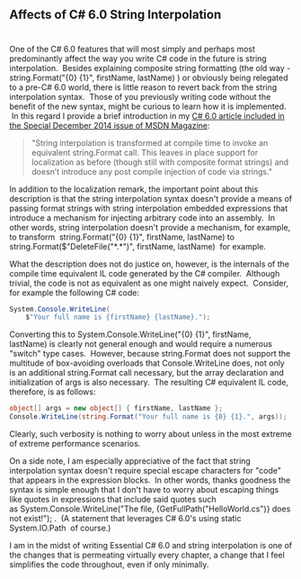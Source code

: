 

## Affects of C# 6.0 String Interpolation  
#
One of the C# 6.0 features that will most simply and perhaps most predominantly affect the way you write C# code in the future is string interpolation.  Besides explaining composite string formatting (the old way - string.Format("{0} {1}", firstName, lastName) ) or obviously being relegated to a pre-C# 6.0 world, there is little reason to revert back from the string interpolation syntax.  Those of you previously writing code without the benefit of the new syntax, might be curious to learn how it is implemented.  In this regard I provide a brief introduction in my [C# 6.0 article included in the Special December 2014 issue of MSDN Magazine](https://msdn.microsoft.com/en-us/magazine/dn879355.aspx):

> "String interpolation is transformed at compile time to invoke an equivalent string.Format call. This leaves in place support for localization as before (though still with composite format strings) and doesn’t introduce any post compile injection of code via strings."

In addition to the localization remark, the important point about this description is that the string interpolation syntax doesn't provide a means of passing format strings with string interpolation embedded expressions that introduce a mechanism for injecting arbitrary code into an assembly.  In other words, string interpolation doesn't provide a mechanism, for example, to transform  string.Format("{0} {1}", firstName, lastName) to string.Format($"DeleteFile("\*.\*")", firstName, lastName)  for example.

What the description does not do justice on, however, is the internals of the compile time equivalent IL code generated by the C# compiler.  Although trivial, the code is not as equivalent as one might naively expect.  Consider, for example the following C# code:

```csharp
System.Console.WriteLine(
    $"Your full name is {firstName} {lastName}.");
```

Converting this to System.Console.WriteLine("{0} {1}", firstName, lastName) is clearly not general enough and would require a numerous "switch" type cases.  However, because string.Format does not support the multitude of box-avoiding overloads that Console.WriteLine does, not only is an additional string.Format call necessary, but the array declaration and initialization of args is also necessary.  The resulting C# equivalent IL code, therefore, is as follows:

```csharp
object[] args = new object[] { firstName, lastName };
Console.WriteLine(string.Format("Your full name is {0} {1}.", args));
```

Clearly, such verbosity is nothing to worry about unless in the most extreme of extreme performance scenarios.

On a side note, I am especially appreciative of the fact that string interpolation syntax doesn't require special escape characters for "code" that appears in the expression blocks.  In other words, thanks goodness the syntax is simple enough that I don't have to worry about escaping things like quotes in expressions that include said quotes such as System.Console.WriteLine("The file, {GetFullPath("HelloWorld.cs")} does not exist!"); .  (A statement that leverages C# 6.0's using static System.IO.Path  of course.)

I am in the midst of writing Essential C# 6.0 and string interpolation is one of the changes that is permeating virtually every chapter, a change that I feel simplifies the code throughout, even if only minimally.
